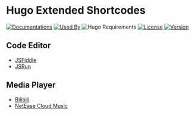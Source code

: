 # Hugo Extended Shortcodes

[![Documentations](https://img.shields.io/badge/docs-references-blue?logo=hugo&style=flat-square)](https://hugomods.com)
[![Used By](https://img.shields.io/badge/dynamic/json?color=success&label=used+by&query=repositories_humanize&logo=hugo&style=flat-square&url=https://api.razonyang.com/v1/github/dependents/hugomods/shortcodes)](https://github.com/hugomods/shortcodes/network/dependents)
![Hugo Requirements](https://img.shields.io/badge/dynamic/json?color=important&label=requirements&query=requirements&logo=hugo&style=flat-square&url=https://api.razonyang.com/v1/hugo/modules/github.com/hugomods/shortcodes)
[![License](https://img.shields.io/github/license/hugomods/shortcodes?style=flat-square)](https://github.com/hugomods/shortcodes/blob/main/LICENSE)
[![Version](https://img.shields.io/badge/dynamic/json?color=blue&label=version&query=name&url=https://api.razonyang.com/v1/github/tag/hugomods/shortcodes&style=flat-square)](https://github.com/hugomods/shortcodes/tags)

## Code Editor

- [JSFiddle](https://hugomods.com/en/docs/shortcodes/jsfiddle/)
- [JSRun](https://hugomods.com/en/docs/shortcodes/jsrun/)

## Media Player

- [Bilibili](https://hugomods.com/en/docs/shortcodes/bilibili/)
- [NetEase Cloud Music](https://hugomods.com/en/docs/shortcodes/netease-cloud-music/)
